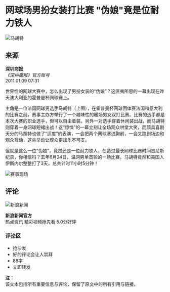 # 网球场男扮女装打比赛 "伪娘"竟是位耐力铁人

![马胡特](//n.sinaimg.cn/sinakd10200/360/w180h180/20221209/17e4-dd3371690574e45819e75525acf4607c.jpg)

## 来源

**深圳商报**  
*《深圳商报》官方账号*  
2011.01.09 07:31

世界性的网球大赛中，怎么出现了男扮女装的“伪娘”？这匪夷所思的一幕出现在昨天澳大利亚的霍普曼杯网球赛上。

主角是一位法国网球男选手马胡特（上图），在霍普曼杯网球团体赛法国和意大利的比赛之前，赛事主办方举行了一个趣味性的暖场男女双打比赛。比赛的选手都是本次大赛的职业选手，但可以自由着装。另外一对选手穿着休闲装出战，而马胡特则穿着一身网球短裙出战！这“惊悚”的一幕立刻让全场观众哄堂大笑，而颇具喜剧天分的马胡特也做了“适度”的表演，一会把两个网球塞进胸前，一会又跑到场边和观众互动，这些举动让观众更加乐不可支。

但就是这么一位“伪娘”，竟然还是一位耐力铁人，创造过最长网球比赛时间吉尼斯纪录，你相信吗？去年6月24日，温网男单首轮的一场比赛，马胡特竟然和美国人伊斯内尔整整打了3天，总共计时11小时5分钟！

![赛事现场](//n.sinaimg.cn/default/2fb77759/20151125/320X320.png)

## 评论

![新浪新闻](https://n.sinaimg.cn/default/80905340/20200331/sinalogo.png)

**新浪新闻官方**  
热点资讯 精彩视频抢先看 5.0分好评

### 评论区

- 抢沙发
- 好的评论会让人崇拜
- 88字
- 立即转发

**注：**  
该文本包括所有重要信息与评论，保留了原文中的所有引用与链接。